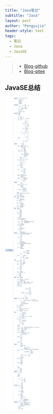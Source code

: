 ```yaml
---
title: "Java笔记"
subtitle: "Java"
layout: post
author: "Pengyujie"
header-style: text
tags:
  - 笔记
  - Java
  - JavaSE
---
```


> - [Blog-github](https://pengyujie99.github.io/) 
> - [Blog-gitee](https://peng-yujie.gitee.io/)

## JavaSE总结

<img src="/img/notes/net/JavaSE.png" alt="JavaSE总结">





